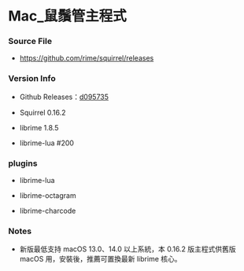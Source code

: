 # Mac_鼠鬚管主程式

### Source File

- https://github.com/rime/squirrel/releases

### Version Info

- Github Releases：[d095735](https://github.com/rime/squirrel/releases/tag/0.16.2)

- Squirrel 0.16.2

- librime 1.8.5

- librime-lua #200

### plugins

- librime-lua

- librime-octagram

- librime-charcode

### Notes

- 新版最低支持 macOS 13.0、14.0 以上系統，本 0.16.2 版主程式供舊版 macOS 用，安裝後，推薦可置換最新 librime 核心。